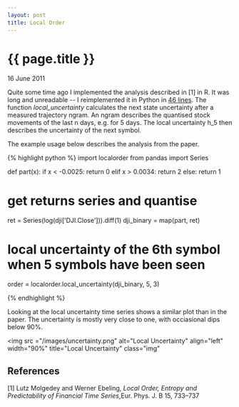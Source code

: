 ```yaml
---
layout: post
title: Local Order 
---
```


{{ page.title }}
================

<p class="meta">16 June 2011</p>

Quite some time ago I implemented the analysis described in [1] in R. It was long and unreadable -- I reimplemented it in Python in [46 lines](https://github.com/jheusser/local-order/blob/master/localorder.py). The function <i>local_uncertainty</i> calculates the next state uncertainty after a measured trajectory ngram. An ngram describes the quantised stock movements of the last n days, e.g. for 5 days. The local uncertainty h_5 then describes the uncertainty of the next symbol.

The example usage below describes the analysis from the paper. 

{% highlight python %}
import localorder
from pandas import Series

def part(x):
    if x < -0.0025:
        return 0
    elif x > 0.0034:
        return 2
    else:
        return 1

# get returns series and quantise
ret = Series(log(dji['DJI.Close'])).diff(1)
dji_binary = map(part, ret)

# local uncertainty of the 6th symbol when 5 symbols have been seen
order = localorder.local_uncertainty(dji_binary, 5, 3)

{% endhighlight %}

Looking at the local uncertainty time series shows a similar plot than in the paper. The uncertainty is mostly very close to one, with occiasional dips below 90%.

<img src ="/images/uncertainty.png" alt="Local Uncertainty" align="left" width="90%" title="Local Uncertainty" class="img"</img>


References
----------

[1] Lutz Molgedey and Werner Ebeling, <i>Local Order, Entropy and Predictability of Financial Time Series</i>,Eur. Phys. J. B 15, 733–737 

